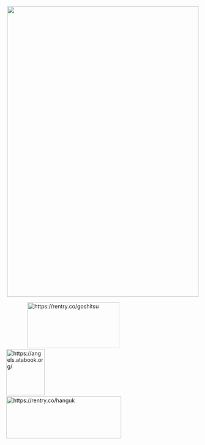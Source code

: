 <p align="center">
<img src="https://file.garden/Zt3AK4Hu3nEBt7QD/blur_edgesqvhqx.png" alt=""
  width="500" 
  height="760">

 ⠀⠀⠀⠀⠀ <img src="https://file.garden/Zt3AK4Hu3nEBt7QD/rentry.png" alt="https://rentry.co/goshitsu"
  width="240" 
  height="120">⠀⠀⠀⠀⠀⠀⠀⠀⠀⠀⠀⠀⠀⠀⠀⠀⠀<img src="https://file.garden/Zt3AK4Hu3nEBt7QD/ata.png" alt="https://angels.atabook.org/"
  width="100" 
  height="120"> ⠀⠀⠀⠀⠀ ⠀⠀⠀⠀⠀⠀⠀<img src="https://file.garden/Zt3AK4Hu3nEBt7QD/directory.png" alt="https://rentry.co/hanguk"
  width="300" 
  height="110">
  </p>

